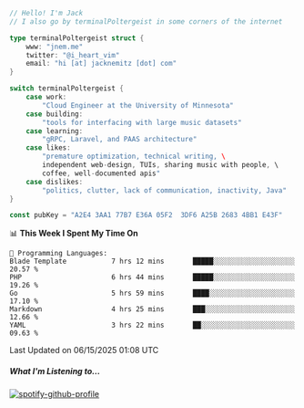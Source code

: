 ```go
// Hello! I'm Jack
// I also go by terminalPoltergeist in some corners of the internet

type terminalPoltergeist struct {
    www: "jnem.me"
    twitter: "@i_heart_vim"
    email: "hi [at] jacknemitz [dot] com"
}

switch terminalPoltergeist {
    case work:
        "Cloud Engineer at the University of Minnesota"
    case building:
        "tools for interfacing with large music datasets"
    case learning:
        "gRPC, Laravel, and PAAS architecture"
    case likes:
        "premature optimization, technical writing, \
        independent web-design, TUIs, sharing music with people, \
        coffee, well-documented apis"
    case dislikes:
        "politics, clutter, lack of communication, inactivity, Java"
}

const pubKey = "A2E4 3AA1 77B7 E36A 05F2  3DF6 A25B 2683 4BB1 E43F"
```

<!--START_SECTION:waka-->
📊 **This Week I Spent My Time On** 

```text
💬 Programming Languages: 
Blade Template           7 hrs 12 mins       █████░░░░░░░░░░░░░░░░░░░░   20.57 % 
PHP                      6 hrs 44 mins       █████░░░░░░░░░░░░░░░░░░░░   19.26 % 
Go                       5 hrs 59 mins       ████░░░░░░░░░░░░░░░░░░░░░   17.10 % 
Markdown                 4 hrs 25 mins       ███░░░░░░░░░░░░░░░░░░░░░░   12.66 % 
YAML                     3 hrs 22 mins       ██░░░░░░░░░░░░░░░░░░░░░░░   09.63 % 
```


 Last Updated on 06/15/2025 01:08 UTC
<!--END_SECTION:waka-->

##### What I'm Listening to...

[![spotify-github-profile](https://jnem.me/listening-item?maxAge=2592000)](https://jnem.me/listening)
